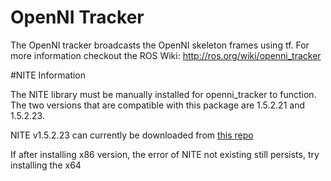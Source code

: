 # OpenNI Tracker

The OpenNI tracker broadcasts the OpenNI skeleton frames using tf.
For more information checkout the ROS Wiki: http://ros.org/wiki/openni_tracker

#NITE Information

The NITE library must be manually installed for openni_tracker to function.  The two versions that are compatible with this package are 1.5.2.21 and 1.5.2.23.

NITE v1.5.2.23 can currently be downloaded from [this repo](https://github.com/arnaud-ramey/NITE-Bin-Dev-Linux-v1.5.2.23)

If after installing x86 version, the error of NITE not existing still persists, try installing the x64
